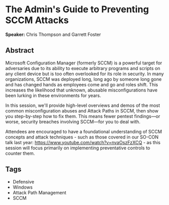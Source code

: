 # The Admin's Guide to Preventing SCCM Attacks

**Speaker:** Chris Thompson and Garrett Foster

## Abstract

Microsoft Configuration Manager (formerly SCCM) is a powerful target for adversaries due to its ability to execute arbitrary programs and scripts on any client device but is too often overlooked for its role in security. In many organizations, SCCM was deployed long, long ago by someone long gone and has changed hands as employees come and go and roles shift. This increases the likelihood that unknown, abusable misconfigurations have been lurking in these environments for years.

In this session, we'll provide high-level overviews and demos of the most common misconfiguration abuses and Attack Paths in SCCM, then show you step-by-step how to fix them. This means fewer pentest findings—or worse, security breaches involving SCCM—for you to deal with.

Attendees are encouraged to have a foundational understanding of SCCM concepts and attack techniques - such as those covered in our SO-CON talk last year: https://www.youtube.com/watch?v=nvaOszFzXCQ - as this session will focus primarily on implementing preventative controls to counter them.

## Tags

- Defensive
- Windows
- Attack Path Management
- SCCM

